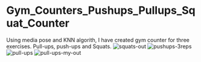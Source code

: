 # Gym_Counters_Pushups_Pullups_Squat_Counter
Using media pose and KNN algorith, I have created gym counter for three exercises. Pull-ups, push-ups and Squats. 
![squats-out](https://user-images.githubusercontent.com/96057833/209930146-daec351c-a81c-42ea-b29b-4595b11c798f.gif)
![pushups-3reps](https://user-images.githubusercontent.com/96057833/209930511-759a92c5-4e7a-49ad-946e-415192a80c38.gif)
![pull-ups](https://user-images.githubusercontent.com/96057833/209931113-c173df2f-42f4-4049-8a78-c388b2200191.gif)
![pull-ups-my-out](https://user-images.githubusercontent.com/96057833/209931641-83d0dad1-99ea-4bd4-8bb6-3248e9583975.gif)
